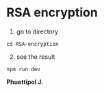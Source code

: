 # RSA encryption
 
1. go to directory 
```
cd RSA-encryption
```

   2. see the result
```
npm run dev
```
**Phuettipol J.**
